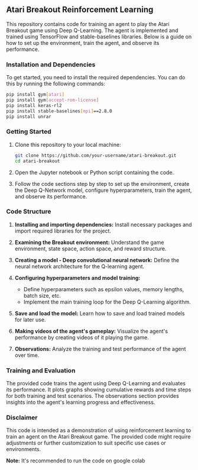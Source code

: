 ## Atari Breakout Reinforcement Learning

This repository contains code for training an agent to play the Atari Breakout game using Deep Q-Learning. The agent is implemented and trained using TensorFlow and stable-baselines libraries. Below is a guide on how to set up the environment, train the agent, and observe its performance.

### Installation and Dependencies

To get started, you need to install the required dependencies. You can do this by running the following commands:

```bash
pip install gym[atari]
pip install gym[accept-rom-license]
pip install keras-rl2
pip install stable-baselines[mpi]==2.8.0
pip install unrar
```

### Getting Started

1. Clone this repository to your local machine:

   ```bash
   git clone https://github.com/your-username/atari-breakout.git
   cd atari-breakout
   ```

2. Open the Jupyter notebook or Python script containing the code.

3. Follow the code sections step by step to set up the environment, create the Deep Q-Network model, configure hyperparameters, train the agent, and observe its performance.

### Code Structure

1. **Installing and importing dependencies:** Install necessary packages and import required libraries for the project.

2. **Examining the Breakout environment:** Understand the game environment, state space, action space, and reward structure.

3. **Creating a model - Deep convolutional neural network:** Define the neural network architecture for the Q-learning agent.

4. **Configuring hyperparameters and model training:**

   - Define hyperparameters such as epsilon values, memory lengths, batch size, etc.
   - Implement the main training loop for the Deep Q-Learning algorithm.

5. **Save and load the model:** Learn how to save and load trained models for later use.

6. **Making videos of the agent's gameplay:** Visualize the agent's performance by creating videos of it playing the game.

7. **Observations:** Analyze the training and test performance of the agent over time.

### Training and Evaluation

The provided code trains the agent using Deep Q-Learning and evaluates its performance. It plots graphs showing cumulative rewards and time steps for both training and test scenarios. The observations section provides insights into the agent's learning progress and effectiveness.

### Disclaimer

This code is intended as a demonstration of using reinforcement learning to train an agent on the Atari Breakout game. The provided code might require adjustments or further customization to suit specific use cases or environments.

**Note:** It's recommended to run the code on google colab
